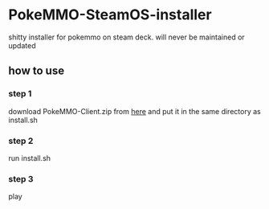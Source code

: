 # PokeMMO-SteamOS-installer
shitty installer for pokemmo on steam deck. will never be maintained or updated

## how to use
### step 1
download PokeMMO-Client.zip from [here](https://pokemmo.com/download_file/1/) and put it in the same directory as install.sh
### step 2
run install.sh
### step 3
play
